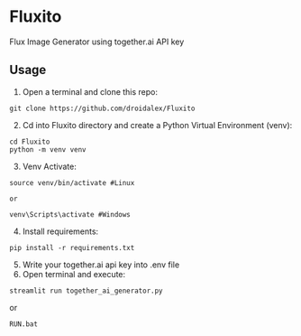 # Fluxito
 Flux Image Generator using together.ai API key
 
## Usage

1. Open a terminal and clone this repo:

```
git clone https://github.com/droidalex/Fluxito
```

2. Cd into Fluxito directory and create a Python Virtual Environment (venv):
```
cd Fluxito
python -m venv venv
```
3. Venv Activate:
```
source venv/bin/activate #Linux

or

venv\Scripts\activate #Windows
```
4. Install requirements:
```
pip install -r requirements.txt
```
5. Write your together.ai api key into .env file
6. Open terminal and execute:
```
streamlit run together_ai_generator.py
```
or
```
RUN.bat
``` 

